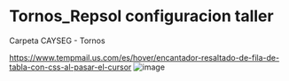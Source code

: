 # Tornos_Repsol configuracion taller


Carpeta CAYSEG - Tornos

https://www.tempmail.us.com/es/hover/encantador-resaltado-de-fila-de-tabla-con-css-al-pasar-el-cursor
![image](https://github.com/user-attachments/assets/376fe31e-ad29-4a85-b943-9423ad8f669b)


